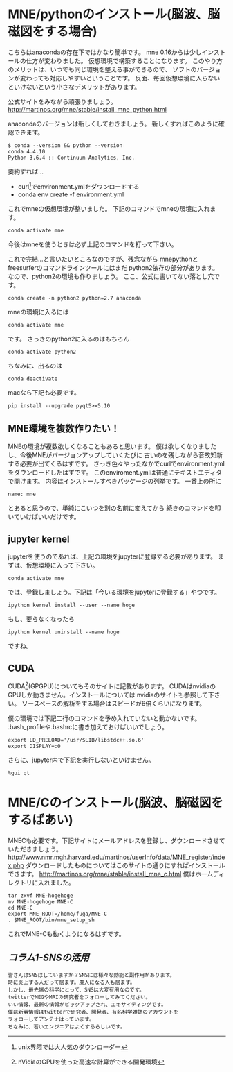 # MNE/pythonのインストール(脳波、脳磁図をする場合)

こちらはanacondaの存在下ではかなり簡単です。
mne 0.16からは少しインストールの仕方が変わりました。
仮想環境で構築することになります。
このやり方のメリットは、いつでも同じ環境を整える事ができるので、
ソフトのバージョンが変わっても対応しやすいということです。
反面、毎回仮想環境に入らないといけないという小さなデメリットがあります。

公式サイトをみながら頑張りましょう。
http://martinos.org/mne/stable/install_mne_python.html

anacondaのバージョンは新しくしておきましょう。
新しくすればこのように確認できます。
```{frame=single}
$ conda --version && python --version
conda 4.4.10
Python 3.6.4 :: Continuum Analytics, Inc.
```

要約すれば...
- curl[^curl]でenvironment.ymlをダウンロードする
- conda env create -f environment.yml

これでmneの仮想環境が整いました。
下記のコマンドでmneの環境に入れます。
```{frame=single}
conda activate mne
```
今後はmneを使うときは必ず上記のコマンドを打って下さい。

これで完結…と言いたいところなのですが、残念ながら
mnepythonとfreesurferのコマンドラインツールにはまだ
python2依存の部分があります。
なので、python2の環境も作りましょう。
ここ、公式に書いてない落とし穴です。

```{frame=single}
conda create -n python2 python=2.7 anaconda
```
mneの環境に入るには
```{frame=single}
conda activate mne
```
です。
さっきのpython2に入るのはもちろん
```{frame=single}
conda activate python2
```
ちなみに、出るのは
```{frame=single}
conda deactivate
```
macなら下記も必要です。
```{frame=single}
pip install --upgrade pyqt5>=5.10
```

[^curl]:unix界隈では大人気のダウンローダー

## MNE環境を複数作りたい！
MNEの環境が複数欲しくなることもあると思います。
僕は欲しくなりましたし、今後MNEがバージョンアップしていくたびに
古いのを残しながら音故知新する必要が出てくるはずです。
さっき色々やったなかでcurlでenvironment.ymlをダウンロードしたはずです。
このenviroment.ymlは普通にテキストエディタで開けます。
内容はインストールすべきパッケージの列挙です。
一番上の所に
```{frame=single}
name: mne
```
とあると思うので、単純にこいつを別の名前に変えてから
続きのコマンドを叩いていけばいいだけです。

## jupyter kernel
jupyterを使うのであれば、上記の環境をjupyterに登録する必要があります。
まずは、仮想環境に入って下さい。
```{frame=single}
conda activate mne
```
では、登録しましょう。下記は「今いる環境をjupyterに登録する」やつです。
 
```{frame=single}
ipython kernel install --user --name hoge
```
もし、要らなくなったら

```{frame=single}
ipython kernel uninstall --name hoge
```
ですね。

## CUDA
CUDA[^cuda](GPGPU)についてもそのサイトに記載があります。
CUDAはnvidiaのGPUしか動きません。インストールについては
nvidiaのサイトも参照して下さい。
ソースベースの解析をする場合はスピードが6倍くらいになります。

僕の環境では下記二行のコマンドを予め入れていないと動かないです。
.bash_profileや.bashrcに書き加えておけばいいでしょう。
```{frame=single}
export LD_PRELOAD='/usr/$LIB/libstdc++.so.6'
export DISPLAY=:0
```

さらに、jupyter内で下記を実行しないといけません。
```{frame=single}
%gui qt
```
[^cuda]:nVidiaのGPUを使った高速な計算ができる開発環境

# MNE/Cのインストール(脳波、脳磁図をするばあい)

MNECも必要です。下記サイトにメールアドレスを登録し、ダウンロードさせていただきましょう。
http://www.nmr.mgh.harvard.edu/martinos/userInfo/data/MNE_register/index.php
ダウンロードしたものについてはこのサイトの通りにすればインストールできます。
http://martinos.org/mne/stable/install_mne_c.html
僕はホームディレクトリに入れました。
```{frame=single}
tar zxvf MNE-hogehoge
mv MNE-hogehoge MNE-C
cd MNE-C
export MNE_ROOT=/home/fuga/MNE-C
. $MNE_ROOT/bin/mne_setup_sh
```
これでMNE-Cも動くようになるはずです。


## *コラム1-SNSの活用*

```{basicstyle=\normalfont frame=shadowbox}
皆さんはSNSはしていますか？SNSには様々な効能と副作用があります。
時に炎上する人だって居ます。廃人になる人も居ます。
しかし、最先端の科学にとって、SNSは大変有用なのです。
twitterでMEGやMRIの研究者をフォローしてみてください。
いい情報、最新の情報がピックアップされ、エキサイティングです。
僕は新着情報はtwitterで研究者、開発者、有名科学雑誌のアカウントを
フォローしてアンテナはっています。
ちなみに、若いエンジニアはよくするらしいです。
```
